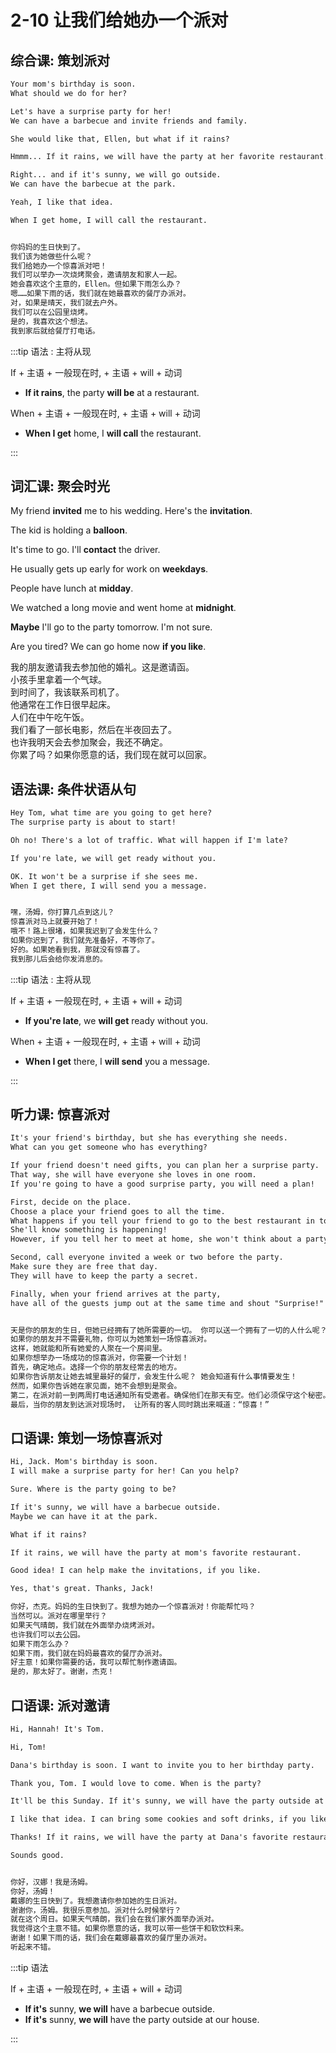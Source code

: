 # 2-10 让我们给她办一个派对

## 综合课: 策划派对

```txt
Your mom's birthday is soon.
What should we do for her?

Let's have a surprise party for her!
We can have a barbecue and invite friends and family.

She would like that, Ellen, but what if it rains?

Hmmm... If it rains, we will have the party at her favorite restaurant.

Right... and if it's sunny, we will go outside.
We can have the barbecue at the park.

Yeah, I like that idea.

When I get home, I will call the restaurant.


你妈妈的生日快到了。
我们该为她做些什么呢？
我们给她办一个惊喜派对吧！
我们可以举办一次烧烤聚会，邀请朋友和家人一起。
她会喜欢这个主意的，Ellen。但如果下雨怎么办？
嗯……如果下雨的话，我们就在她最喜欢的餐厅办派对。
对，如果是晴天，我们就去户外。
我们可以在公园里烧烤。
是的，我喜欢这个想法。
我到家后就给餐厅打电话。
```

:::tip 语法 : 主将从现

If + 主语 + 一般现在时, + 主语 + will + 动词

- **If it rains**, the party **will be** at a restaurant.

When + 主语 + 一般现在时, + 主语 + will + 动词

- **When I get** home, I **will call** the restaurant.

:::

## 词汇课: 聚会时光

My friend **invited** me to his wedding. Here's the **invitation**.

The kid is holding a **balloon**.

It's time to go. I'll **contact** the driver.

He usually gets up early for work on **weekdays**.

People have lunch at **midday**.

We watched a long movie and went home at **midnight**.

**Maybe** I'll go to the party tomorrow. I'm not sure.

Are you tired? We can go home now **if you like**.

我的朋友邀请我去参加他的婚礼。这是邀请函。      
小孩手里拿着一个气球。      
到时间了，我该联系司机了。      
他通常在工作日很早起床。      
人们在中午吃午饭。      
我们看了一部长电影，然后在半夜回去了。      
也许我明天会去参加聚会，我还不确定。      
你累了吗？如果你愿意的话，我们现在就可以回家。      

## 语法课: 条件状语从句

```txt
Hey Tom, what time are you going to get here?
The surprise party is about to start!

Oh no! There's a lot of traffic. What will happen if I'm late?

If you're late, we will get ready without you.

OK. It won't be a surprise if she sees me.
When I get there, I will send you a message.


嘿，汤姆，你打算几点到这儿？
惊喜派对马上就要开始了！
哦不！路上很堵，如果我迟到了会发生什么？
如果你迟到了，我们就先准备好，不等你了。
好的。如果她看到我，那就没有惊喜了。
我到那儿后会给你发消息的。
```

:::tip 语法 : 主将从现

If + 主语 + 一般现在时, + 主语 + will + 动词

- **If you're late**, we **will get** ready without you.

When + 主语 + 一般现在时, + 主语 + will + 动词

- **When I get** there, I **will send** you a message.

:::

## 听力课: 惊喜派对

```txt
It's your friend's birthday, but she has everything she needs.
What can you get someone who has everything?

If your friend doesn't need gifts, you can plan her a surprise party.
That way, she will have everyone she loves in one room.
If you're going to have a good surprise party, you will need a plan!

First, decide on the place.
Choose a place your friend goes to all the time.
What happens if you tell your friend to go to the best restaurant in town?
She'll know something is happening!
However, if you tell her to meet at home, she won't think about a party.

Second, call everyone invited a week or two before the party.
Make sure they are free that day.
They will have to keep the party a secret.

Finally, when your friend arrives at the party,
have all of the guests jump out at the same time and shout "Surprise!"


天是你的朋友的生日，但她已经拥有了她所需要的一切。 你可以送一个拥有了一切的人什么呢？
如果你的朋友并不需要礼物，你可以为她策划一场惊喜派对。
这样，她就能和所有她爱的人聚在一个房间里。
如果你想举办一场成功的惊喜派对，你需要一个计划！
首先，确定地点。选择一个你的朋友经常去的地方。
如果你告诉朋友让她去城里最好的餐厅，会发生什么呢？ 她会知道有什么事情要发生！
然而，如果你告诉她在家见面，她不会想到是聚会。
第二，在派对前一到两周打电话通知所有受邀者。确保他们在那天有空。他们必须保守这个秘密。
最后，当你的朋友到达派对现场时， 让所有的客人同时跳出来喊道：“惊喜！”
```

## 口语课: 策划一场惊喜派对

```txt
Hi, Jack. Mom's birthday is soon.
I will make a surprise party for her! Can you help?

Sure. Where is the party going to be?

If it's sunny, we will have a barbecue outside.
Maybe we can have it at the park.

What if it rains?

If it rains, we will have the party at mom's favorite restaurant.

Good idea! I can help make the invitations, if you like.

Yes, that's great. Thanks, Jack!

你好，杰克。妈妈的生日快到了。我想为她办一个惊喜派对！你能帮忙吗？
当然可以。派对在哪里举行？
如果天气晴朗，我们就在外面举办烧烤派对。
也许我们可以去公园。
如果下雨怎么办？
如果下雨，我们就在妈妈最喜欢的餐厅办派对。
好主意！如果你需要的话，我可以帮忙制作邀请函。
是的，那太好了。谢谢，杰克！
```

## 口语课: 派对邀请

```txt
Hi, Hannah! It's Tom.

Hi, Tom!

Dana's birthday is soon. I want to invite you to her birthday party.

Thank you, Tom. I would love to come. When is the party?

It'll be this Sunday. If it's sunny, we will have the party outside at our house.

I like that idea. I can bring some cookies and soft drinks, if you like.

Thanks! If it rains, we will have the party at Dana's favorite restaurant.

Sounds good.


你好，汉娜！我是汤姆。
你好，汤姆！
戴娜的生日快到了。我想邀请你参加她的生日派对。
谢谢你，汤姆。我很乐意参加。派对什么时候举行？
就在这个周日。如果天气晴朗，我们会在我们家外面举办派对。
我觉得这个主意不错。如果你愿意的话，我可以带一些饼干和软饮料来。
谢谢！如果下雨的话，我们会在戴娜最喜欢的餐厅里办派对。
听起来不错。
```

:::tip 语法

If + 主语 + 一般现在时, + 主语 + will + 动词

- **If it's** sunny, **we will** have a barbecue outside.
- **If it's** sunny, **we will** have the party outside at our house.

:::
